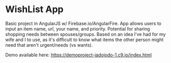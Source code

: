 # WishList App

Basic project in AngularJS w/ Firebase.io/AngularFire. App allows users to input an item name, url, your name, and priority. Potential for sharing shopping needs between spouses/groups. Based on an idea I've had for my wife and I to use, as it's difficult to know what items the other person might need that aren't urgent/needs (vs wants). 

Demo available here: https://demoproject-jadojodo-1.c9.io/index.html
